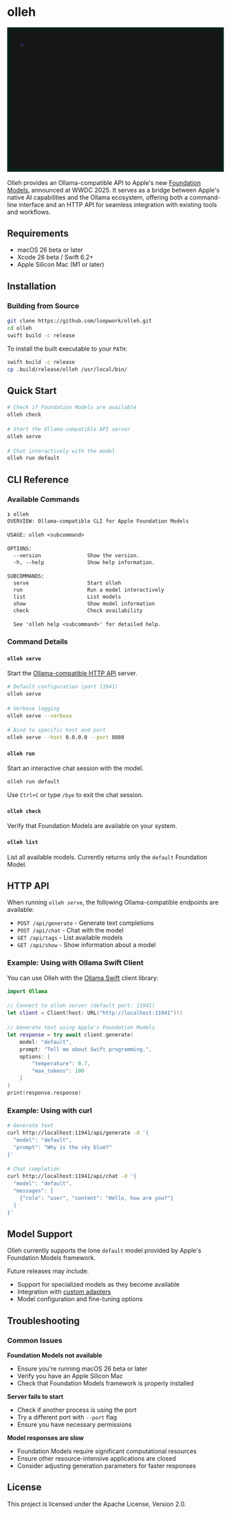 # olleh

![Screen recording of olleh command running interactively](/demo.gif)

Olleh provides an Ollama-compatible API to Apple's new
[Foundation Models](https://developer.apple.com/documentation/foundationmodels),
announced at WWDC 2025.
It serves as a bridge between Apple's native AI capabilities and the
Ollama ecosystem, offering both a command-line interface and an HTTP API
for seamless integration with existing tools and workflows.

## Requirements

- macOS 26 beta or later
- Xcode 26 beta / Swift 6.2+
- Apple Silicon Mac (M1 or later)

## Installation

### Building from Source

```bash
git clone https://github.com/loopwork/olleh.git
cd olleh
swift build -c release
```

To install the built executable to your `PATH`:

```bash
swift build -c release
cp .build/release/olleh /usr/local/bin/
```

## Quick Start

```bash
# Check if Foundation Models are available
olleh check

# Start the Ollama-compatible API server
olleh serve

# Chat interactively with the model
olleh run default
```

## CLI Reference

### Available Commands

```terminal
❯ olleh
OVERVIEW: Ollama-compatible CLI for Apple Foundation Models

USAGE: olleh <subcommand>

OPTIONS:
  --version               Show the version.
  -h, --help              Show help information.

SUBCOMMANDS:
  serve                   Start olleh
  run                     Run a model interactively
  list                    List models
  show                    Show model information
  check                   Check availability

  See 'olleh help <subcommand>' for detailed help.
```

### Command Details

#### `olleh serve`

Start the [Ollama-compatible HTTP API](https://github.com/ollama/ollama/blob/main/docs/api.md) server.

```bash
# Default configuration (port 11941)
olleh serve

# Verbose logging
olleh serve --verbose

# Bind to specific host and port
olleh serve --host 0.0.0.0 --port 8080
```

#### `olleh run`

Start an interactive chat session with the model.

```bash
olleh run default
```

Use `Ctrl+C` or type `/bye` to exit the chat session.

#### `olleh check`

Verify that Foundation Models are available on your system.

#### `olleh list`

List all available models.
Currently returns only the `default` Foundation Model.

## HTTP API

When running `olleh serve`,
the following Ollama-compatible endpoints are available:

- `POST /api/generate` - Generate text completions
- `POST /api/chat` - Chat with the model
- `GET /api/tags` - List available models
- `GET /api/show` - Show information about a model

### Example: Using with Ollama Swift Client

You can use Olleh with the
[Ollama Swift](https://github.com/loopwork/ollama-swift)
client library:

```swift
import Ollama

// Connect to olleh server (default port: 11941)
let client = Client(host: URL("http://localhost:11941")!)

// Generate text using Apple's Foundation Models
let response = try await client.generate(
    model: "default",
    prompt: "Tell me about Swift programming.",
    options: [
        "temperature": 0.7,
        "max_tokens": 100
    ]
)
print(response.response)
```

### Example: Using with curl

```bash
# Generate text
curl http://localhost:11941/api/generate -d '{
  "model": "default",
  "prompt": "Why is the sky blue?"
}'

# Chat completion
curl http://localhost:11941/api/chat -d '{
  "model": "default",
  "messages": [
    {"role": "user", "content": "Hello, how are you?"}
  ]
}'
```

## Model Support

Olleh currently supports the lone `default` model
provided by Apple's Foundation Models framework.

Future releases may include:
- Support for specialized models as they become available
- Integration with [custom adapters](https://developer.apple.com/apple-intelligence/foundation-models-adapter/)
- Model configuration and fine-tuning options

## Troubleshooting

### Common Issues

**Foundation Models not available**
- Ensure you're running macOS 26 beta or later
- Verify you have an Apple Silicon Mac
- Check that Foundation Models framework is properly installed

**Server fails to start**
- Check if another process is using the port
- Try a different port with `--port` flag
- Ensure you have necessary permissions

**Model responses are slow**
- Foundation Models require significant computational resources
- Ensure other resource-intensive applications are closed
- Consider adjusting generation parameters for faster responses

## License

This project is licensed under the Apache License, Version 2.0.

